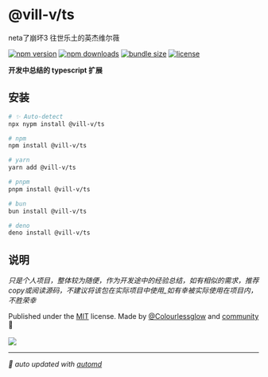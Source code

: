 # @vill-v/ts
neta了崩坏3 往世乐土的英杰维尔薇

<!-- automd:badges color="orange" license licenseBranch  bundlephobia packagephobia -->

[![npm version](https://img.shields.io/npm/v/@vill-v/ts?color=orange)](https://npmjs.com/package/@vill-v/ts)
[![npm downloads](https://img.shields.io/npm/dm/@vill-v/ts?color=orange)](https://npm.chart.dev/@vill-v/ts)
[![bundle size](https://img.shields.io/bundlephobia/minzip/@vill-v/ts?color=orange)](https://bundlephobia.com/package/@vill-v/ts)
[![license](https://img.shields.io/github/license/vill-v-kit/vill-v?color=orange)](https://github.com/vill-v-kit/vill-v/blob/true/LICENSE)

<!-- /automd -->

**开发中总结的 typescript 扩展**

## 安装
<!-- automd:pm-install -->

```sh
# ✨ Auto-detect
npx nypm install @vill-v/ts

# npm
npm install @vill-v/ts

# yarn
yarn add @vill-v/ts

# pnpm
pnpm install @vill-v/ts

# bun
bun install @vill-v/ts

# deno
deno install @vill-v/ts
```

<!-- /automd -->

## 说明

_只是个人项目，整体较为随便，作为开发途中的经验总结，如有相似的需求，推荐copy或阅读源码，不建议将该包在实际项目中使用_如有幸被实际使用在项目内，不胜荣幸_

<!-- automd:contributors author="Colourlessglow" license="MIT" -->

Published under the [MIT](https://github.com/vill-v-kit/vill-v/blob/main/LICENSE) license.
Made by [@Colourlessglow](https://github.com/Colourlessglow) and [community](https://github.com/vill-v-kit/vill-v/graphs/contributors) 💛
<br><br>
<a href="https://github.com/vill-v-kit/vill-v/graphs/contributors">
<img src="https://contrib.rocks/image?repo=vill-v-kit/vill-v" />
</a>

<!-- /automd -->

<!-- automd:with-automd -->

---

_🤖 auto updated with [automd](https://automd.unjs.io)_

<!-- /automd -->
